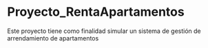 # Proyecto_RentaApartamentos
Este proyecto tiene como finalidad simular un sistema de gestión de arrendamiento de apartamentos

